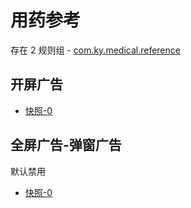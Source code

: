 # 用药参考

存在 2 规则组 - [com.ky.medical.reference](/src/apps/com.ky.medical.reference.ts)

## 开屏广告

- [快照-0](https://i.gkd.li/import/12918049)

## 全屏广告-弹窗广告

默认禁用

- [快照-0](https://i.gkd.li/import/12840924)
